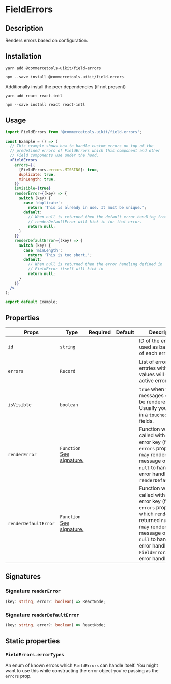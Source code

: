 <!-- THIS IS AN AUTOGENERATED FILE. DO NOT EDIT THIS FILE DIRECTLY. -->
<!-- This file is created by the `yarn generate-readme` script. -->

# FieldErrors

## Description

Renders errors based on configuration.

## Installation

```
yarn add @commercetools-uikit/field-errors
```

```
npm --save install @commercetools-uikit/field-errors
```

Additionally install the peer dependencies (if not present)

```
yarn add react react-intl
```

```
npm --save install react react-intl
```

## Usage

```jsx
import FieldErrors from '@commercetools-uikit/field-errors';

const Example = () => (
  // This example shows how to handle custom errors on top of the
  // predefined errors of FieldErrors which this component and other
  // Field components use under the hood.
  <FieldErrors
    errors={{
      [FieldErrors.errors.MISSING]: true,
      duplicate: true,
      minLength: true,
    }}
    isVisible={true}
    renderError={(key) => {
      switch (key) {
        case 'duplicate':
          return 'This is already in use. It must be unique.';
        default:
          // When null is returned then the default error handling from
          // renderDefaultError will kick in for that error.
          return null;
      }
    }}
    renderDefaultError={(key) => {
      switch (key) {
        case 'minLength':
          return 'This is too short.';
        default:
          // When null is returned then the error handling defined in
          // FieldError itself will kick in
          return null;
      }
    }}
  />
);

export default Example;
```

## Properties

| Props                | Type                                                           | Required | Default | Description                                                                                                                                                                                                                                   |
| -------------------- | -------------------------------------------------------------- | :------: | ------- | --------------------------------------------------------------------------------------------------------------------------------------------------------------------------------------------------------------------------------------------- |
| `id`                 | `string`                                                       |          |         | ID of the error field, used as basis for ID of each error field                                                                                                                                                                               |
| `errors`             | `Record`                                                       |          |         | List of errors. Only entries with truthy values will count as active errors.                                                                                                                                                                  |
| `isVisible`          | `boolean`                                                      |          |         | `true` when the error messages should be rendered. Usually you'd pass in a `touched` state of fields.                                                                                                                                         |
| `renderError`        | `Function`<br/>[See signature.](#signature-renderError)        |          |         | Function which gets called with each error key (from the `errors` prop) and may render an error message or return `null` to hand the error handling off to `renderDefaultError`.                                                              |
| `renderDefaultError` | `Function`<br/>[See signature.](#signature-renderDefaultError) |          |         | Function which gets called with each error key (from the `errors` prop) for which `renderError` returned `null`.&#xA;It may render an error message or return `null` to hand the error handling off to `FieldError`s built-in error handling. |

## Signatures

### Signature `renderError`

```ts
(key: string, error?: boolean) => ReactNode;
```

### Signature `renderDefaultError`

```ts
(key: string, error?: boolean) => ReactNode;
```

## Static properties

### `FieldErrors.errorTypes`

An enum of known errors which `FieldErrors` can handle itself. You might want to use this while constructing the error object you're passing as the `errors` prop.
